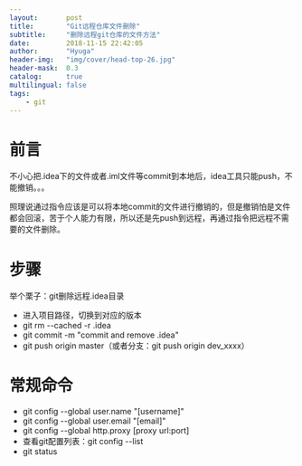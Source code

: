 ```yaml
---
layout:       post
title:        "Git远程仓库文件删除"
subtitle:     "删除远程git仓库的文件方法"
date:         2018-11-15 22:42:05
author:       "Hyuga"
header-img:   "img/cover/head-top-26.jpg"
header-mask:  0.3
catalog:      true
multilingual: false
tags:
    - git
---
```


# 前言
不小心把.idea下的文件或者.iml文件等commit到本地后，idea工具只能push，不能撤销。。。

照理说通过指令应该是可以将本地commit的文件进行撤销的，但是撤销怕是文件都会回滚，苦于个人能力有限，所以还是先push到远程，再通过指令把远程不需要的文件删除。

# 步骤
举个栗子：git删除远程.idea目录

- 进入项目路径，切换到对应的版本
- git rm --cached -r .idea
- git commit -m "commit and remove .idea"
- git push origin master（或者分支：git push origin dev_xxxx）


# 常规命令
- git config --global user.name "[username]"
- git config --global user.email "[email]"
- git config --global http.proxy [proxy url:port]
- 查看git配置列表：git config --list
- git status